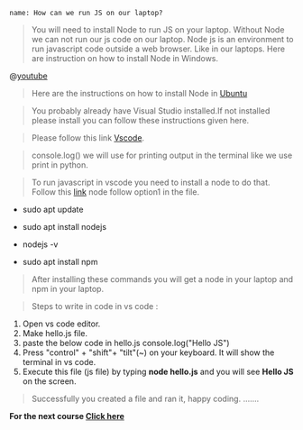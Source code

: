 ```ngMeta
name: How can we run JS on our laptop?
```

> You will need to install Node to run JS on your laptop. Without Node we can not run our js code on our laptop. 
> Node js is an environment to run javascript code outside a web browser. Like in our laptops.
> Here are instruction on how to install Node in Windows. 

@[youtube](https://www.youtube.com/watch?v=gHuIKptS0Qg)

> Here are the instructions on how to install Node in [Ubuntu](https://www.geeksforgeeks.org/installation-of-node-js-on-linux/)

> You probably already have Visual Studio installed.If not installed please install you can follow these instructions given here.

> Please follow this link [Vscode](https://linuxize.com/post/how-to-install-visual-studio-code-on-ubuntu-20-04/).

> console.log() we will use for printing output in the terminal like we use print in python.

> To run javascript in vscode you need to install a node to do that. Follow this [link](https://www.digitalocean.com/community/tutorials/how-to-install-node-js-on-ubuntu-20-04) node follow option1 in the file.

- sudo apt update

- sudo apt install nodejs

- nodejs -v

- sudo apt install npm

> After installing these commands you will get a node in your laptop and npm in your laptop.

> Steps to write in code in vs code :

1. Open vs code editor.
2. Make hello.js file.
3. paste the below code in hello.js
        console.log("Hello JS")
4. Press "control" + "shift"+ "tilt"(~) on your keyboard. It will show the terminal in vs code.
5. Execute this file (js file) by typing **node hello.js** and you will see **Hello JS** on the screen.

> Successfully you created a file and ran it, happy coding. …….

**For the next course [Click here](https://www.merakilearn.org/course/136/exercise/3524)**
